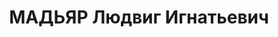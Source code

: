---
title: МАДЬЯР Людвиг Игнатьевич
description: "Род. в 1891, Австро-Венгрия, с. Иштванди, венгр, обр.: незаконченное\
  \ высшее, искл. из ВКП(б) в 1934 г. за принадлежность к зиновьевской группе (бывший\
  \ член социал-демократической партии Венгрии, КП Венгрии). Проживал: Содержался\
  \ в Суздальской тюрьме особого назначения. \n  Обв. в участии в антисоветской троцкистско-зиновьевской\
  \ диверсионно-террористической организации. Приговор: ВК ВС СССР, 02.11.1937 – ВМН.\
  \ Расстрелян 02.11.1937, г.Москва. \n  Реабилитирован ВК ВС СССР 30.06.1956"
---